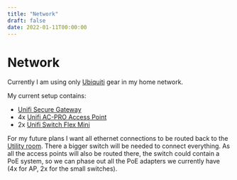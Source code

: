 ```yaml
---
title: "Network"
draft: false
date: 2022-01-11T00:00:00
---
```


# Network

Currently I am using only [Ubiquiti](https://www.ui.com/) gear in my home network.

My current setup contains:
- [Unifi Secure Gateway](https://www.ui.com/unifi-routing/usg/)
- 4x [Unifi AC-PRO Access Point](https://www.ui.com/unifi/unifi-ap-ac-pro/)
- 2x [Unifi Switch Flex Mini](https://store.ui.com/collections/unifi-network-switching/products/usw-flex-mini)

For my future plans I want all ethernet connections to be routed back to the [Utility room](/docs/plans/utility-room). There a bigger switch will be needed to connect everything. As all the access points will also be routed there, the switch could contain a PoE system, so we can phase out all the PoE adapters we currently have (4x for AP, 2x for the small switches).